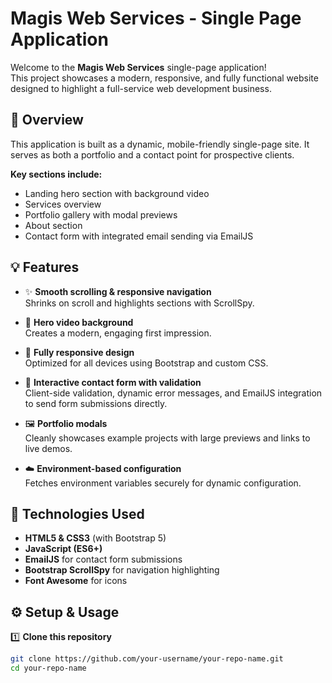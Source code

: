 # Magis Web Services - Single Page Application

Welcome to the **Magis Web Services** single-page application!  
This project showcases a modern, responsive, and fully functional website designed to highlight a full-service web development business.

## 🌟 Overview

This application is built as a dynamic, mobile-friendly single-page site. It serves as both a portfolio and a contact point for prospective clients.  

**Key sections include:**
- Landing hero section with background video
- Services overview
- Portfolio gallery with modal previews
- About section
- Contact form with integrated email sending via EmailJS

## 💡 Features

- ✨ **Smooth scrolling & responsive navigation**  
  Shrinks on scroll and highlights sections with ScrollSpy.

- 🎥 **Hero video background**  
  Creates a modern, engaging first impression.

- 📱 **Fully responsive design**  
  Optimized for all devices using Bootstrap and custom CSS.

- 💬 **Interactive contact form with validation**  
  Client-side validation, dynamic error messages, and EmailJS integration to send form submissions directly.

- 🖼️ **Portfolio modals**  
  Cleanly showcases example projects with large previews and links to live demos.

- ☁️ **Environment-based configuration**  
  Fetches environment variables securely for dynamic configuration.

## 🚀 Technologies Used

- **HTML5 & CSS3** (with Bootstrap 5)
- **JavaScript (ES6+)**
- **EmailJS** for contact form submissions
- **Bootstrap ScrollSpy** for navigation highlighting
- **Font Awesome** for icons

## ⚙️ Setup & Usage

1️⃣ **Clone this repository**

```bash
git clone https://github.com/your-username/your-repo-name.git
cd your-repo-name
